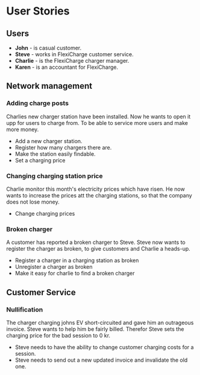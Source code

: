# User Stories
## Users

* **John** - is casual customer.
* **Steve** - works in FlexiCharge customer service.
* **Charlie** - is the FlexiCharge charger manager.
* **Karen** - is an accountant for FlexiCharge.

## Network management

### Adding charge posts

Charlies new charger station have been installed. 
Now he wants to open it upp for users to charge from.
To be able to service more users and make more money.
* Add a new charger station.
* Register how many chargers there are.
* Make the station easily findable.
* Set a charging price

### Changing charging station price

Charlie monitor this month's electricity prices which have risen.
He now wants to increase the prices att the charging stations, so that the company does not lose money.
* Change charging prices

### Broken charger

A customer has reported a broken charger to Steve.
Steve now wants to register the charger as broken, to give customers and Charlie a heads-up.
* Register a charger in a charging station as broken
* Unregister a charger as broken
* Make it easy for charlie to find a broken charger

## Customer Service

### Nullification
The charger charging johns EV short-circuited and gave him an outrageous invoice.
Steve wants to help him be fairly billed.
Therefor Steve sets the charging price for the bad session to 0 kr.
* Steve needs to have the ability to change customer charging costs for a session.
* Steve needs to send out a new updated invoice and invalidate the old one.